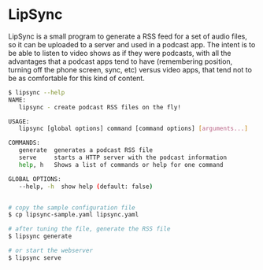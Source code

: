 # LipSync

LipSync is a small program to generate a RSS feed for a set of audio
files, so it can be uploaded to a server and used in a podcast
app. The intent is to be able to listen to video shows as if they were
podcasts, with all the advantages that a podcast apps tend to have
(remembering position, turning off the phone screen, sync, etc) versus
video apps, that tend not to be as comfortable for this kind of
content.

```sh
$ lipsync --help
NAME:
   lipsync - create podcast RSS files on the fly!

USAGE:
   lipsync [global options] command [command options] [arguments...]

COMMANDS:
   generate  generates a podcast RSS file
   serve     starts a HTTP server with the podcast information
   help, h   Shows a list of commands or help for one command

GLOBAL OPTIONS:
   --help, -h  show help (default: false)


# copy the sample configuration file
$ cp lipsync-sample.yaml lipsync.yaml

# after tuning the file, generate the RSS file
$ lipsync generate

# or start the webserver
$ lipsync serve
```
